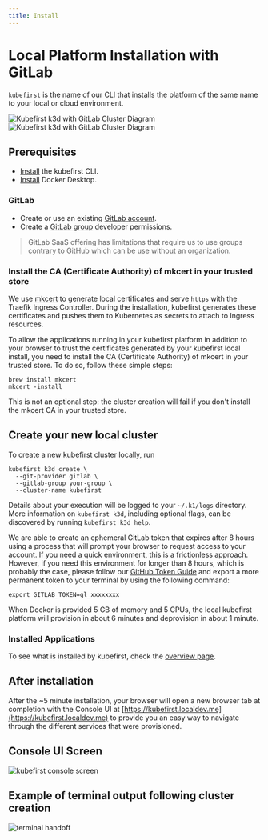 ```yaml
---
title: Install
---
```


# Local Platform Installation with GitLab

`kubefirst` is the name of our CLI that installs the platform of the same name to your local or cloud environment.

![Kubefirst k3d with GitLab Cluster Diagram](../../../img/local/gitlab/installation-diagram-light.png#light-mode)![Kubefirst k3d with GitLab Cluster Diagram](../../../img/local/gitlab/installation-diagram-dark.png#dark-mode)

## Prerequisites

- [Install](../../overview.md#how-to-install-kubefirst-cli) the kubefirst CLI.
- [Install](https://docs.docker.com/get-docker/) Docker Desktop.

### GitLab

- Create or use an existing [GitLab account](https://gitlab.com).
- Create a [GitLab group](https://docs.gitlab.com/ee/user/group/) developer permissions.

> GitLab SaaS offering has limitations that require us to use groups contrary to GitHub which can be use without an organization.

### Install the CA (Certificate Authority) of mkcert in your trusted store

We use [mkcert](https://github.com/FiloSottile/mkcert) to generate local certificates and serve `https` with the Traefik Ingress Controller. During the installation, kubefirst generates these certificates and pushes them to Kubernetes as secrets to attach to Ingress resources.

To allow the applications running in your kubefirst platform in addition to your browser to trust the certificates generated by your kubefirst local install, you need to install the CA (Certificate Authority) of mkcert in your trusted store. To do so, follow these simple steps:

```shell
brew install mkcert
mkcert -install
```

This is not an optional step: the cluster creation will fail if you don't install the mkcert CA in your trusted store.

## Create your new local cluster

To create a new kubefirst cluster locally, run

```shell
kubefirst k3d create \
  --git-provider gitlab \
  --gitlab-group your-group \
  --cluster-name kubefirst
```

Details about your execution will be logged to your `~/.k1/logs` directory. More information on `kubefirst k3d`, including optional flags, can be discovered by running `kubefirst k3d help`.

We are able to create an ephemeral GitLab token that expires after 8 hours using a process that will prompt your browser to request access to your account. If you need a quick environment, this is a frictionless approach. However, if you need this environment for longer than 8 hours, which is probably the case, please follow our [GitHub Token Guide](../../../explore/gitlab-token.md) and export a more permanent token to your terminal by using the following command:

```shell
export GITLAB_TOKEN=gl_xxxxxxxx
```

When Docker is provided 5 GB of memory and 5 CPUs, the local kubefirst platform will provision in about 6 minutes and deprovision in about 1 minute.

### Installed Applications

To see what is installed by kubefirst, check the [overview page](../../overview.md#platforms-details).

## After installation

After the ~5 minute installation, your browser will open a new browser tab at completion with the Console UI at [https://kubefirst.localdev.me](https://kubefirst.localdev.me) to provide you an easy way to navigate through the different services that were provisioned.

## Console UI Screen

![kubefirst console screen](../../../img/common/gitlab/console.png)

## Example of terminal output following cluster creation

![terminal handoff](../../../img/local/gitlab/handoff-screen.png)
